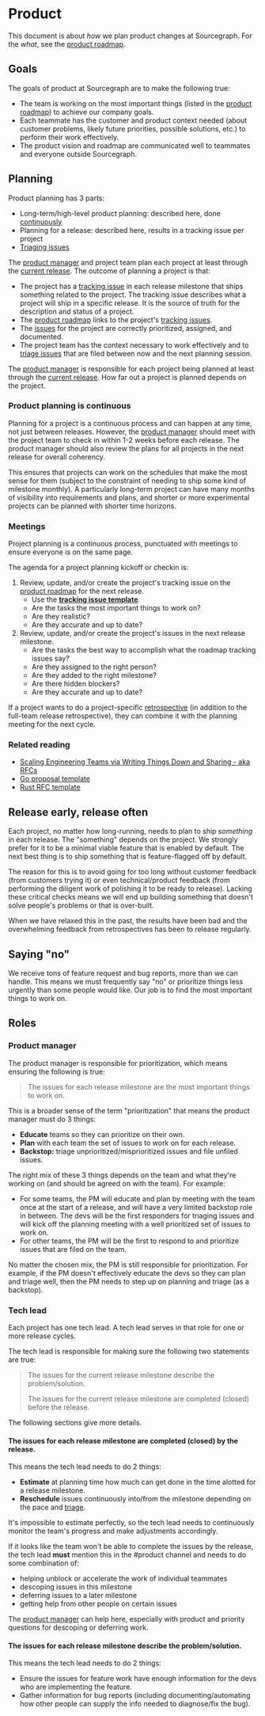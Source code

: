 # Product

This document is about *how* we plan product changes at Sourcegraph. For the *what*, see the [product roadmap](../roadmap/index.md).

## Goals

The goals of product at Sourcegraph are to make the following true:

- The team is working on the most important things (listed in the [product roadmap](../roadmap/index.md)) to achieve our company goals.
- Each teammate has the customer and product context needed (about customer problems, likely future priorities, possible solutions, etc.) to perform their work effectively.
- The product vision and roadmap are communicated well to teammates and everyone outside Sourcegraph.

## Planning

Product planning has 3 parts:

- Long-term/high-level product planning: described here, done [continuously](index.md#product-planning-is-continuous)
- Planning for a release: described here, results in a tracking issue per project
- [Triaging issues](../issues.md)

The [product manager](#product-manager) and project team plan each project at least through the [current release](../releases.md). The outcome of planning a project is that:

- The project has a [tracking issue](tracking_issue_template.md) in each release milestone that ships something related to the project. The tracking issue describes what a project will ship in a specific release. It is the source of truth for the description and status of a project.
- The [product roadmap](../roadmap/index.md) links to the project's [tracking issues](tracking_issue_template.md).
- The [issues](../issues.md) for the project are correctly prioritized, assigned, and documented.
- The project team has the context necessary to work effectively and to [triage issues](../issues.md#triage) that are filed between now and the next planning session.

The [product manager](#product-manager) is responsible for each project being planned at least through the [current release](../releases.md). How far out a project is planned depends on the project.

### Product planning is continuous

Planning for a project is a continuous process and can happen at any time, not just between releases. However, the [product manager](#product-manager) should meet with the project team to check in within 1-2 weeks before each release. The product manager should also review the plans for all projects in the next release for overall coherency.

This ensures that projects can work on the schedules that make the most sense for them (subject to the constraint of needing to ship some kind of milestone monthly). A particularly long-term project can have many months of visibility into requirements and plans, and shorter or more experimental projects can be planned with shorter time horizons.

### Meetings

Project planning is a continuous process, punctuated with meetings to ensure everyone is on the same page.

The agenda for a project planning kickoff or checkin is:

1. Review, update, and/or create the project's tracking issue on the [product roadmap](../roadmap/index.md) for the next release.
   - Use the [**tracking issue template**](tracking_issue_template.md).
   - Are the tasks the most important things to work on?
   - Are they realistic?
   - Are they accurate and up to date?
1. Review, update, and/or create the project's issues in the next release milestone.
   - Are the tasks the best way to accomplish what the roadmap tracking issues say?
   - Are they assigned to the right person?
   - Are they added to the right milestone?
   - Are there hidden blockers?
   - Are they accurate and up to date?

If a project wants to do a project-specific [retrospective](../retrospectives/index.md) (in addition to the full-team release retrospective), they can combine it with the planning meeting for the next cycle.

### Related reading

- [Scaling Engineering Teams via Writing Things Down and Sharing - aka RFCs](https://blog.pragmaticengineer.com/scaling-engineering-teams-via-writing-things-down-rfcs/)
- [Go proposal template](https://github.com/golang/proposal/blob/master/design/TEMPLATE.md)
- [Rust RFC template](https://github.com/rust-lang/rfcs/blob/master/0000-template.md)

## Release early, release often

Each project, no matter how long-running, needs to plan to ship *something* in each release. The "something" depends on the project. We strongly prefer for it to be a minimal viable feature that is enabled by default. The next best thing is to ship something that is feature-flagged off by default.

The reason for this is to avoid going for too long without customer feedback (from customers trying it) or even technical/product feedback (from performing the diligent work of polishing it to be ready to release). Lacking these critical checks means we will end up building something that doesn't solve people's problems or that is over-built.

When we have relaxed this in the past, the results have been bad and the overwhelming feedback from retrospectives has been to release regularly.

## Saying "no"

We receive tons of feature request and bug reports, more than we can handle. This means we must frequently say "no" or prioritize things less urgently than some people would like. Our job is to find the most important things to work on.

## Roles

### Product manager

The product manager is responsible for prioritization, which means ensuring the following is true:

> The issues for each release milestone are the most important things to work on.

This is a broader sense of the term "prioritization" that means the product manager must do 3 things:

- **Educate** teams so they can prioritize on their own.
- **Plan** with each team the set of issues to work on for each release.
- **Backstop:** triage unprioritized/misprioritized issues and file unfiled issues.

The right mix of these 3 things depends on the team and what they're working on (and should be agreed on with the team). For example:

- For some teams, the PM will educate and plan by meeting with the team once at the start of a release, and will have a very limited backstop role in between. The devs will be the first responders for triaging issues and will kick off the planning meeting with a well prioritized set of issues to work on.
- For other teams, the PM will be the first to respond to and prioritize issues that are filed on the team.

No matter the chosen mix, the PM is still responsible for prioritization. For example, if the PM doesn't effectively educate the devs so they can plan and triage well, then the PM needs to step up on planning and triage (as a backstop).

### Tech lead

Each project has one tech lead. A tech lead serves in that role for one or more release cycles.

The tech lead is responsible for making sure the following two statements are true:

> The issues for the current release milestone describe the problem/solution.
>
> The issues for the current release milestone are completed (closed) before the release.

The following sections give more details.

#### The issues for each release milestone are completed (closed) by the release.

This means the tech lead needs to do 2 things:

- **Estimate** at planning time how much can get done in the time alotted for a release milestone.
- **Reschedule** issues continuously into/from the milestone depending on the pace and [triage](issues.md#triage).

It's impossible to estimate perfectly, so the tech lead needs to continuously monitor the team's progress and make adjustments accordingly.

If it looks like the team won't be able to complete the issues by the release, the tech lead **must** mention this in the #product channel and needs to do some combination of:

- helping unblock or accelerate the work of individual teammates
- descoping issues in this milestone
- deferring issues to a later milestone
- getting help from other people on certain issues

The [product manager](product/index.md#product-manager) can help here, especially with product and priority questions for descoping or deferring work.

#### The issues for each release milestone describe the problem/solution.

This means the tech lead needs to do 2 things:

- Ensure the issues for feature work have enough information for the devs who are implementing the feature.
- Gather information for bug reports (including documenting/automating how other people can supply the info needed to diagnose/fix the bug).
